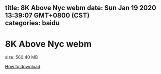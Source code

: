 
title: 8K Above Nyc webm
date: Sun Jan 19 2020 13:39:07 GMT+0800 (CST)    
categories: baidu
---

# 8K Above Nyc webm
size: 560.40 MB
 
 

[How to download](https://bpcam.bemobtrk.com/go/2ceec3aa-1ca2-46d6-b9ff-aaa5c184517c?jno=1644)